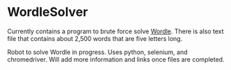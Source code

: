 # WordleSolver

Currently contains a program to brute force solve [Wordle](https://www.nytimes.com/games/wordle/index.html). There is also text file that contains about 2,500 words that are five letters long.

Robot to solve Wordle in progress.  Uses python, selenium, and chromedriver.  Will add more information and links once files are completed.
